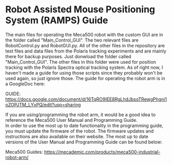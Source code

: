 # Robot Assisted Mouse Positioning System (RAMPS) Guide
The main files for operating the Meca500 robot with the custom GUI are in the folder called "Main_Control_GUI". The two relevant files are RobotControl.py and RobotGUI.py. All of the other files in the repository are test files and data files from the Polaris tracking experiments and are mainly there for backup purposes. Just donwload the folder called "Main_Control_GUI". The other files in this folder were used for position tracking with 
the Polaris Spectra optical tracking system. As of right now, I haven't made a guide for using those scripts since they probably won't be used again, so just ignore those. 
The guide for operating the robot arm is in a GoogleDoc here:

GUIDE: https://docs.google.com/document/d/16TqRO9IEE8RgLhdJbsoTRewgPhgni1oZOPJTM_LYxPQ/edit?usp=sharing

If you are using/programming the robot arm, it would be a good idea to reference the Meca500 User Manual and Programming Guide.  
In order to use the most up to date functionality in the programming guide, you must update the firmware of the robot. The firmware updates and instructions are also available on their website.
The most up to date versions of the User Manual and Programming Guide can be found below:

Meca500 Guides: https://mecademic.com/products/meca500-industrial-robot-arm/
